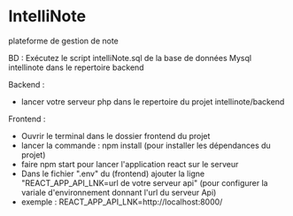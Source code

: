 # IntelliNote
plateforme de gestion de note

BD :
Exécutez le script intelliNote.sql de la base de données Mysql intellinote dans le repertoire backend

Backend :
- lancer votre serveur php dans le repertoire du projet intellinote/backend 

Frontend :
- Ouvrir le terminal dans le dossier frontend du projet
- lancer la commande : npm install (pour installer les dépendances du projet)
- faire npm start pour lancer l'application react sur le serveur
- Dans le fichier ".env" du (frontend) ajouter la ligne "REACT_APP_API_LNK=url de votre serveur api" (pour configurer la variale d'environnement donnant l'url du serveur Api)
- exemple : REACT_APP_API_LNK=http://localhost:8000/
